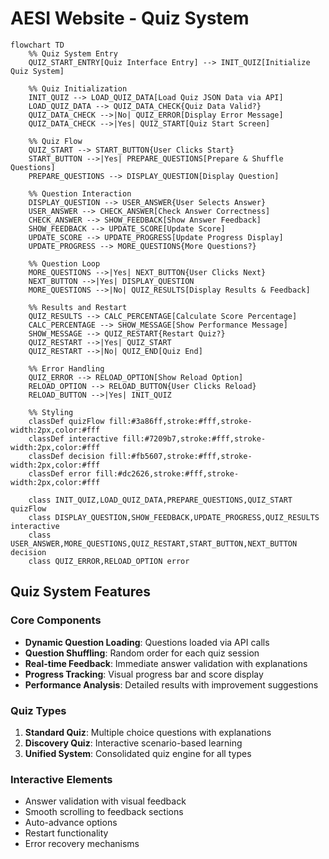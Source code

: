 # AESI Website - Quiz System

```mermaid
flowchart TD
    %% Quiz System Entry
    QUIZ_START_ENTRY[Quiz Interface Entry] --> INIT_QUIZ[Initialize Quiz System]
    
    %% Quiz Initialization
    INIT_QUIZ --> LOAD_QUIZ_DATA[Load Quiz JSON Data via API]
    LOAD_QUIZ_DATA --> QUIZ_DATA_CHECK{Quiz Data Valid?}
    QUIZ_DATA_CHECK -->|No| QUIZ_ERROR[Display Error Message]
    QUIZ_DATA_CHECK -->|Yes| QUIZ_START[Quiz Start Screen]
    
    %% Quiz Flow
    QUIZ_START --> START_BUTTON{User Clicks Start}
    START_BUTTON -->|Yes| PREPARE_QUESTIONS[Prepare & Shuffle Questions]
    PREPARE_QUESTIONS --> DISPLAY_QUESTION[Display Question]
    
    %% Question Interaction
    DISPLAY_QUESTION --> USER_ANSWER{User Selects Answer}
    USER_ANSWER --> CHECK_ANSWER[Check Answer Correctness]
    CHECK_ANSWER --> SHOW_FEEDBACK[Show Answer Feedback]
    SHOW_FEEDBACK --> UPDATE_SCORE[Update Score]
    UPDATE_SCORE --> UPDATE_PROGRESS[Update Progress Display]
    UPDATE_PROGRESS --> MORE_QUESTIONS{More Questions?}
    
    %% Question Loop
    MORE_QUESTIONS -->|Yes| NEXT_BUTTON{User Clicks Next}
    NEXT_BUTTON -->|Yes| DISPLAY_QUESTION
    MORE_QUESTIONS -->|No| QUIZ_RESULTS[Display Results & Feedback]
    
    %% Results and Restart
    QUIZ_RESULTS --> CALC_PERCENTAGE[Calculate Score Percentage]
    CALC_PERCENTAGE --> SHOW_MESSAGE[Show Performance Message]
    SHOW_MESSAGE --> QUIZ_RESTART{Restart Quiz?}
    QUIZ_RESTART -->|Yes| QUIZ_START
    QUIZ_RESTART -->|No| QUIZ_END[Quiz End]
    
    %% Error Handling
    QUIZ_ERROR --> RELOAD_OPTION[Show Reload Option]
    RELOAD_OPTION --> RELOAD_BUTTON{User Clicks Reload}
    RELOAD_BUTTON -->|Yes| INIT_QUIZ
    
    %% Styling
    classDef quizFlow fill:#3a86ff,stroke:#fff,stroke-width:2px,color:#fff
    classDef interactive fill:#7209b7,stroke:#fff,stroke-width:2px,color:#fff
    classDef decision fill:#fb5607,stroke:#fff,stroke-width:2px,color:#fff
    classDef error fill:#dc2626,stroke:#fff,stroke-width:2px,color:#fff
    
    class INIT_QUIZ,LOAD_QUIZ_DATA,PREPARE_QUESTIONS,QUIZ_START quizFlow
    class DISPLAY_QUESTION,SHOW_FEEDBACK,UPDATE_PROGRESS,QUIZ_RESULTS interactive
    class USER_ANSWER,MORE_QUESTIONS,QUIZ_RESTART,START_BUTTON,NEXT_BUTTON decision
    class QUIZ_ERROR,RELOAD_OPTION error
```

## Quiz System Features

### Core Components
- **Dynamic Question Loading**: Questions loaded via API calls
- **Question Shuffling**: Random order for each quiz session
- **Real-time Feedback**: Immediate answer validation with explanations
- **Progress Tracking**: Visual progress bar and score display
- **Performance Analysis**: Detailed results with improvement suggestions

### Quiz Types
1. **Standard Quiz**: Multiple choice questions with explanations
2. **Discovery Quiz**: Interactive scenario-based learning
3. **Unified System**: Consolidated quiz engine for all types

### Interactive Elements
- Answer validation with visual feedback
- Smooth scrolling to feedback sections
- Auto-advance options
- Restart functionality
- Error recovery mechanisms
